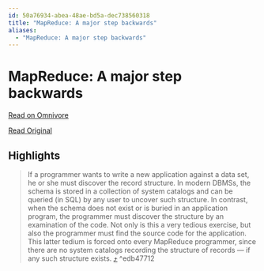 ```yaml
---
id: 50a76934-abea-48ae-bd5a-dec738560318
title: "MapReduce: A major step backwards"
aliases:
  - "MapReduce: A major step backwards"
---
```


# MapReduce: A major step backwards

[Read on Omnivore](https://omnivore.app/me/software-thoughts-de-witt-and-stonebraker-s-map-reduce-a-major-s-18e91251183)

[Read Original](http://craig-henderson.blogspot.com/2009/11/dewitt-and-stonebrakers-mapreduce-major.html?m=1)

## Highlights

> If a programmer wants to write a new application against a data set, he or she must discover the record structure. In modern DBMSs, the schema is stored in a collection of system catalogs and can be queried (in SQL) by any user to uncover such structure. In contrast, when the schema does not exist or is buried in an application program, the programmer must discover the structure by an examination of the code. Not only is this a very tedious exercise, but also the programmer must find the source code for the application. This latter tedium is forced onto every MapReduce programmer, since there are no system catalogs recording the structure of records — if any such structure exists. [⤴️](https://omnivore.app/me/software-thoughts-de-witt-and-stonebraker-s-map-reduce-a-major-s-18e91251183#edb47712-6db0-400d-aeb6-6dd1947fe873)  ^edb47712